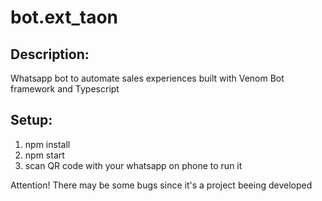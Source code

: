 # bot.ext_taon

## Description:
Whatsapp bot to automate sales experiences built with Venom Bot framework and Typescript

## Setup:
1) npm install
2) npm start
3) scan QR code with your whatsapp on phone to run it

Attention!
There may be some bugs since it's a project beeing developed
